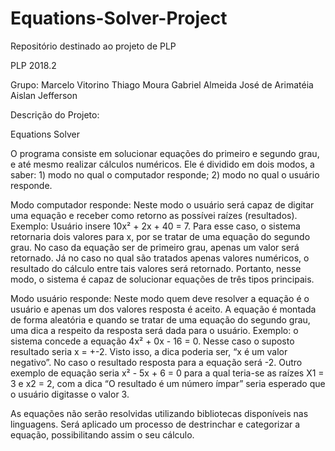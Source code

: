 # Equations-Solver-Project
Repositório destinado ao projeto de PLP

PLP 2018.2

Grupo:
Marcelo Vitorino
Thiago Moura
Gabriel Almeida
José de Arimatéia
Aislan Jefferson

Descrição do Projeto:

Equations Solver

O programa consiste em solucionar equações do primeiro e segundo grau, e até mesmo realizar cálculos numéricos.
Ele é dividido em dois modos, a saber: 1) modo no qual o computador responde; 2) modo no qual o usuário responde.

Modo computador responde: Neste modo o usuário será capaz de digitar uma equação e receber como retorno as possívei raízes (resultados). 
Exemplo: Usuário insere 10x² + 2x + 40 = 7. Para esse caso, o sistema retornaria dois valores para x, por se tratar de uma equação do segundo grau. 
No caso da equação ser de primeiro grau, apenas um valor será retornado. Já no caso no qual são tratados apenas valores numéricos, o resultado do cálculo entre tais valores será retornado. 
Portanto, nesse modo, o sistema é capaz de solucionar equações de três tipos principais.

Modo usuário responde: Neste modo quem deve resolver a equação é o usuário e apenas um dos valores resposta é aceito. A equação é montada de forma aleatória e quando se tratar de uma equação do segundo grau, uma dica a respeito da resposta será dada para o usuário. Exemplo: o sistema concede a equação 4x² + 0x - 16 = 0. Nesse caso o suposto resultado seria x = +-2. Visto isso, a dica poderia ser, “x é um valor negativo”. No caso o resultado resposta para a equação será -2. 
Outro exemplo de equação seria x² - 5x + 6 = 0 para a qual teria-se as raízes X1 = 3 e x2 = 2,  com a dica “O resultado é um número ímpar” seria esperado que o usuário digitasse o valor 3. 

As equações não serão resolvidas utilizando bibliotecas disponíveis nas linguagens. Será aplicado um processo de destrinchar e categorizar a equação, possibilitando assim o seu cálculo.

